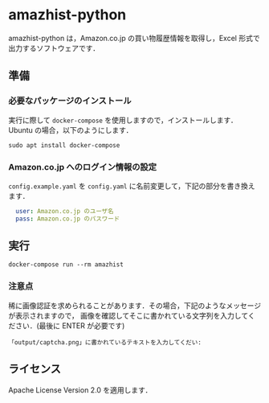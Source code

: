 # amazhist-python

amazhist-python は，Amazon.co.jp の買い物履歴情報を取得し，Excel 形式で出力するソフトウェアです．

## 準備

### 必要なパッケージのインストール

実行に際して `docker-compose` を使用しますので，インストールします．
Ubuntu の場合，以下のようにします．

```
sudo apt install docker-compose
```
### Amazon.co.jp へのログイン情報の設定

`config.example.yaml` を `config.yaml` に名前変更して，下記の部分を書き換えます．

```yaml:config.yaml
  user: Amazon.co.jp のユーザ名
  pass: Amazon.co.jp のパスワード
```

## 実行

```
docker-compose run --rm amazhist
```

### 注意点

稀に画像認証を求められることがあります．その場合，下記のようなメッセージが表示されますので，
画像を確認してそこに書かれている文字列を入力してください．(最後に ENTER が必要です)

```
「output/captcha.png」に書かれているテキストを入力してくだい:
```

## ライセンス

Apache License Version 2.0 を適用します．
